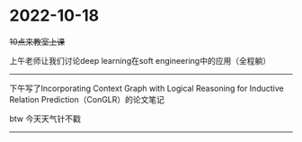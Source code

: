 # 2022-10-18

~~10点来教室上课~~

上午老师让我们讨论deep learning在soft engineering中的应用（全程躺）

------

下午写了Incorporating Context Graph with Logical Reasoning for Inductive Relation Prediction（ConGLR）的论文笔记

btw 今天天气针不戳

------

